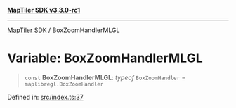 [**MapTiler SDK v3.3.0-rc1**](../README.md)

***

[MapTiler SDK](../README.md) / BoxZoomHandlerMLGL

# Variable: BoxZoomHandlerMLGL

> `const` **BoxZoomHandlerMLGL**: *typeof* `BoxZoomHandler` = `maplibregl.BoxZoomHandler`

Defined in: [src/index.ts:37](https://github.com/maptiler/maptiler-sdk-js/blob/d9cb958ebf063ecde2f6f583eb172e5a83460e6a/src/index.ts#L37)
